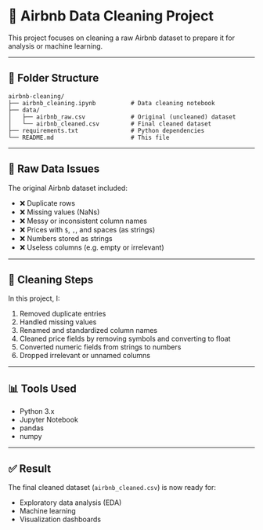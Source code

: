 # 🏡 Airbnb Data Cleaning Project

This project focuses on cleaning a raw Airbnb dataset to prepare it for analysis or machine learning.

---

## 📁 Folder Structure

```
airbnb-cleaning/
├── airbnb_cleaning.ipynb          # Data cleaning notebook
├── data/
│   ├── airbnb_raw.csv             # Original (uncleaned) dataset
│   └── airbnb_cleaned.csv         # Final cleaned dataset
├── requirements.txt               # Python dependencies
└── README.md                      # This file
```

---

## 🚫 Raw Data Issues

The original Airbnb dataset included:
- ❌ Duplicate rows  
- ❌ Missing values (NaNs)  
- ❌ Messy or inconsistent column names  
- ❌ Prices with `$`, `,`, and spaces (as strings)  
- ❌ Numbers stored as strings  
- ❌ Useless columns (e.g. empty or irrelevant)

---

## 🧼 Cleaning Steps

In this project, I:
1. Removed duplicate entries
2. Handled missing values
3. Renamed and standardized column names
4. Cleaned price fields by removing symbols and converting to float
5. Converted numeric fields from strings to numbers
6. Dropped irrelevant or unnamed columns

---

## 📊 Tools Used

- Python 3.x
- Jupyter Notebook
- pandas
- numpy

---

## ✅ Result

The final cleaned dataset (`airbnb_cleaned.csv`) is now ready for:
- Exploratory data analysis (EDA)
- Machine learning
- Visualization dashboards


